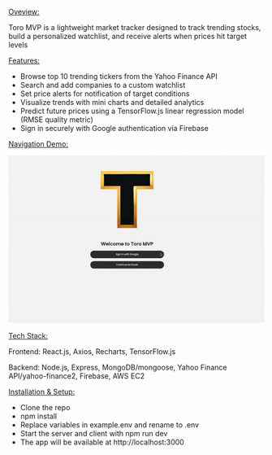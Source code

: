 <u>Oveview:</u>

Toro MVP is a lightweight market tracker designed to track trending stocks, build a personalized watchlist, and receive alerts when prices hit target levels


<u>Features:</u>
  - Browse top 10 trending tickers from the Yahoo Finance API
  - Search and add companies to a custom watchlist
  - Set price alerts for notification of target conditions
  - Visualize trends with mini charts and detailed analytics
  - Predict future prices using a TensorFlow.js linear regression model (RMSE quality metric)
  - Sign in securely with Google authentication via Firebase


<u>Navigation Demo:</u>

![Toro MVP Navigation](./assets/toro_nav.gif)


<u>Tech Stack:</u>

Frontend:
  React.js, Axios, Recharts, TensorFlow.js

Backend:
  Node.js, Express, MongoDB/mongoose, Yahoo Finance API/yahoo-finance2, Firebase, AWS EC2


<u>Installation & Setup:</u>
  - Clone the repo
  - npm install
  - Replace variables in example.env and rename to .env
  - Start the server and client with npm run dev
  - The app will be available at http://localhost:3000

